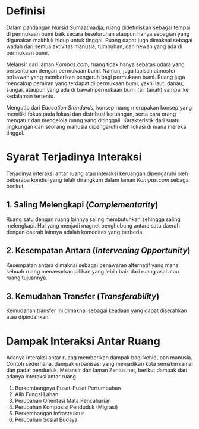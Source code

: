 # Definisi
Dalam pandangan Nursid Sumaatmadja, ruang didefiniskan sebagai tempai di permukaan bumi baik secara keseluruhan ataupun hanya sebagian yang digunakan makhluk hidup untuk tinggal. Ruang dapat juga dimaknai sebagai wadah dari semua aktivitas manusia, tumbuhan, dan hewan yang ada di permukaan bumi.

Melansir dari laman _Kompas.com,_ ruang tidak hanya sebatas udara yang bersentuhan dengan permukaan bumi. Namun, juga lapisan atmosfer terbawah yang memberikan pengaruh bagi permukaan bumi. Ruang juga mencakup perairan yang terdapat di permukaan bumi, yakni laut, danau, sungai, ataupun yang ada di bawah permukaan bumi (air tanah) sampai ke kedalaman tertentu.

Mengutip dari _Education Standards,_ konsep ruang merupakan konsep yang memiliki fokus pada lokasi dan distribusi keruangan, serta cara orang mengatur dan mengelola ruang yang ditinggali. Karakteristik dari suatu lingkungan dan seorang manusia dipengaruhi oleh lokasi di mana mereka tinggal.

# Syarat Terjadinya Interaksi
Terjadinya interaksi antar ruang atau interaksi keruangan dipengaruhi oleh beberapa kondisi yang telah dirangkum dalam laman _Kompas.com_ sebagai berikut.
## 1. Saling Melengkapi (_Complementarity_)

Ruang satu dengan ruang lainnya saling membutuhkan sehingga saling melengkapi. Hal yang menjadi magnet penghubung antara satu daerah dengan daerah lainnya adalah komoditas yang berbeda.

## 2. Kesempatan Antara (_Intervening Opportunity_)

Kesempatan antara dimaknai sebagai penawaran alternatif yang mana sebuah ruang menawarkan pilihan yang lebih baik dari ruang asal atau ruang tujuannya.

## 3. Kemudahan Transfer (_Transferability_)

Kemudahan transfer ini dimaknai sebagai keadaan yang dapat diserahkan atau dipindahkan.

# Dampak Interaksi Antar Ruang
Adanya interaksi antar ruang memberikan dampak bagi kehidupan manusia. Contoh sederhana, dampak urbanisasi yang menjadikan kota semakin ramai dan padat penduduk. Melansir dari laman Zenius.net, berikut dampak dari adanya interaksi antar ruang.
1. Berkembangnya Pusat-Pusat Pertumbuhan
2. Alih Fungsi Lahan
3. Perubahan Orientasi Mata Pencaharian
4. Perubahan Komposisi Penduduk (Migrasi)
5. Perkembangan Infrastruktur
6. Perubahan Sosial Budaya